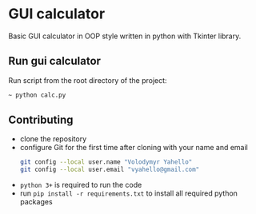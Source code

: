 # GUI calculator
Basic GUI calculator in OOP style written in python with Tkinter library.

## Run gui calculator
Run script from the root directory of the project:
```bash
~ python calc.py
```

## Contributing

- clone the repository
- configure Git for the first time after cloning with your name and email
  ```bash
  git config --local user.name "Volodymyr Yahello"
  git config --local user.email "vyahello@gmail.com"
  ```
- `python 3+` is required to run the code
- run `pip install -r requirements.txt` to install all required python packages
